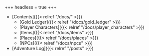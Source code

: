 +++
headless = true
+++

- [Contents]({{< relref "/docs/" >}})
  - [Gold Ledger]({{< relref "/docs/gold_ledger" >}})
  - [Player Characters]({{< relref "/docs/player_characters" >}})
  - [Items]({{< relref "/docs/items" >}})
  - [Places]({{< relref "/docs/places" >}})
  - [NPCs]({{< relref "/docs/npcs" >}})
- [Adventure Log]({{< relref "/posts" >}})